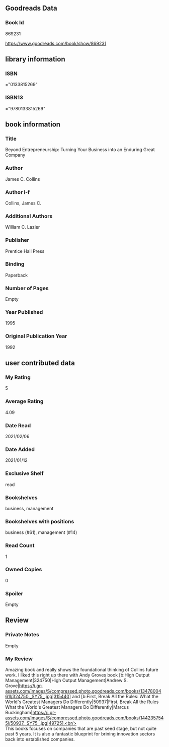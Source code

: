 <!-- This template shows how to bulk convert all columns of data into one markdown file -->
<!-- caveat: substitution key matches column headers from default export. You will get a KeyError if there's a mismatch -->

## Goodreads Data

### Book Id 

869231

https://www.goodreads.com/book/show/869231

## library information

### ISBN 
="0133815269"

### ISBN13 
="9780133815269"

## book information

### Title
Beyond Entrepreneurship: Turning Your Business into an Enduring Great Company

### Author 
James C. Collins

### Author l-f 
Collins, James C.

### Additional Authors
William C. Lazier

### Publisher 
Prentice Hall Press

### Binding
Paperback

### Number of Pages
Empty

### Year Published
1995

### Original Publication Year 
1992

## user contributed data

### My Rating
5

### Average Rating
4.09

### Date Read
2021/02/06

### Date Added
2021/01/12

### Exclusive Shelf
read

### Bookshelves
business, management

### Bookshelves with positions
business (#61), management (#14)

### Read Count
1

### Owned Copies
0

### Spoiler 
Empty

## Review

### Private Notes
Empty

### My Review
Amazing book and really shows the foundational thinking of Collins future work. I liked this right up there with Andy Groves book [b:High Output Management|324750|High Output Management|Andrew S. Grove|https://i.gr-assets.com/images/S/compressed.photo.goodreads.com/books/1347800461l/324750._SY75_.jpg|315440] and [b:First, Break All the Rules: What the World's Greatest Managers Do Differently|50937|First, Break All the Rules  What the World's Greatest Managers Do Differently|Marcus Buckingham|https://i.gr-assets.com/images/S/compressed.photo.goodreads.com/books/1442357545l/50937._SY75_.jpg|49725].<br/><br/>This books focuses on companies that are past seed stage, but not quite past 5 years. It is also a fantastic blueprint for brining innovation sectors back into established companies.